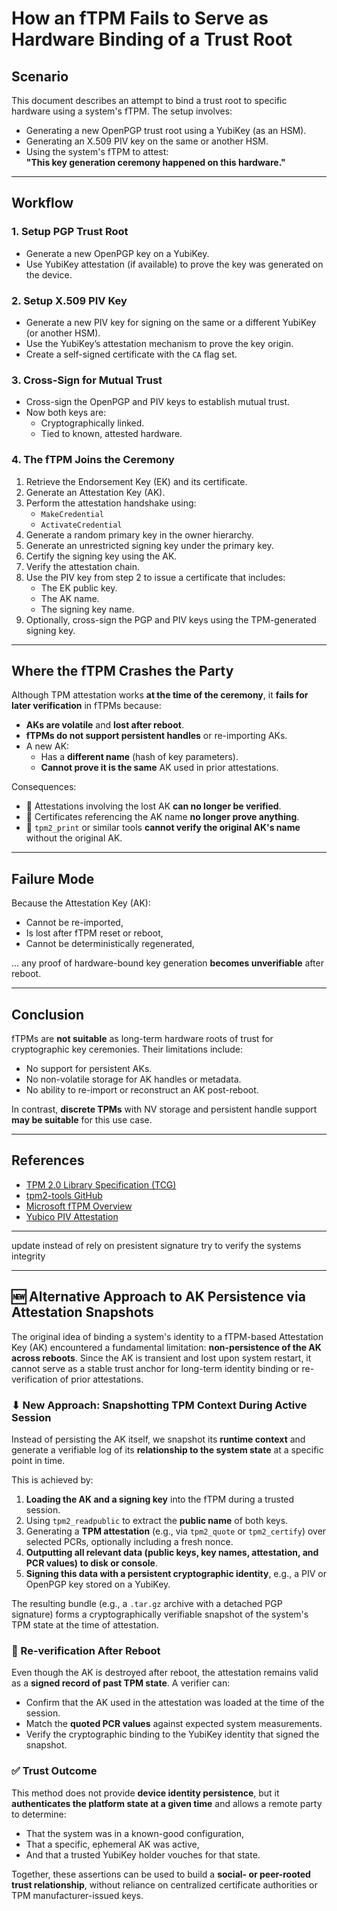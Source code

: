 # How an fTPM Fails to Serve as Hardware Binding of a Trust Root

## Scenario

This document describes an attempt to bind a trust root to specific hardware using a system's fTPM. The setup involves:

- Generating a new OpenPGP trust root using a YubiKey (as an HSM).
- Generating an X.509 PIV key on the same or another HSM.
- Using the system's fTPM to attest:  
  **"This key generation ceremony happened on this hardware."**

---

## Workflow

### 1. Setup PGP Trust Root

- Generate a new OpenPGP key on a YubiKey.
- Use YubiKey attestation (if available) to prove the key was generated on the device.

### 2. Setup X.509 PIV Key

- Generate a new PIV key for signing on the same or a different YubiKey (or another HSM).
- Use the YubiKey’s attestation mechanism to prove the key origin.
- Create a self-signed certificate with the `CA` flag set.

### 3. Cross-Sign for Mutual Trust

- Cross-sign the OpenPGP and PIV keys to establish mutual trust.
- Now both keys are:
  - Cryptographically linked.
  - Tied to known, attested hardware.

### 4. The fTPM Joins the Ceremony

1. Retrieve the Endorsement Key (EK) and its certificate.
2. Generate an Attestation Key (AK).
3. Perform the attestation handshake using:
   - `MakeCredential`
   - `ActivateCredential`
4. Generate a random primary key in the owner hierarchy.
5. Generate an unrestricted signing key under the primary key.
6. Certify the signing key using the AK.
7. Verify the attestation chain.
8. Use the PIV key from step 2 to issue a certificate that includes:
   - The EK public key.
   - The AK name.
   - The signing key name.
9. Optionally, cross-sign the PGP and PIV keys using the TPM-generated signing key.

---

## Where the fTPM Crashes the Party

Although TPM attestation works **at the time of the ceremony**, it **fails for later verification** in fTPMs because:

- **AKs are volatile** and **lost after reboot**.
- **fTPMs do not support persistent handles** or re-importing AKs.
- A new AK:
  - Has a **different name** (hash of key parameters).
  - **Cannot prove it is the same** AK used in prior attestations.

Consequences:

- 🔴 Attestations involving the lost AK **can no longer be verified**.
- 🔴 Certificates referencing the AK name **no longer prove anything**.
- 🔴 `tpm2_print` or similar tools **cannot verify the original AK's name** without the original AK.

---

## Failure Mode

Because the Attestation Key (AK):

- Cannot be re-imported,
- Is lost after fTPM reset or reboot,
- Cannot be deterministically regenerated,

... any proof of hardware-bound key generation **becomes unverifiable** after reboot.

---

## Conclusion

fTPMs are **not suitable** as long-term hardware roots of trust for cryptographic key ceremonies. Their limitations include:

- No support for persistent AKs.
- No non-volatile storage for AK handles or metadata.
- No ability to re-import or reconstruct an AK post-reboot.

In contrast, **discrete TPMs** with NV storage and persistent handle support **may be suitable** for this use case.

---

## References

- [TPM 2.0 Library Specification (TCG)](https://trustedcomputinggroup.org/resource/tpm-library-specification/)
- [tpm2-tools GitHub](https://github.com/tpm2-software/tpm2-tools)
- [Microsoft fTPM Overview](https://learn.microsoft.com/en-us/windows/security/information-protection/tpm/trusted-platform-module-overview)
- [Yubico PIV Attestation](https://developers.yubico.com/PIV/Attestation/)

---

update
instead of rely on presistent signature try to verify the systems integrity

---

## 🆕 Alternative Approach to AK Persistence via Attestation Snapshots

The original idea of binding a system's identity to a fTPM-based Attestation Key (AK) encountered a fundamental limitation: **non-persistence of the AK across reboots**. Since the AK is transient and lost upon system restart, it cannot serve as a stable trust anchor for long-term identity binding or re-verification of prior attestations.

### ⬇ New Approach: Snapshotting TPM Context During Active Session

Instead of persisting the AK itself, we snapshot its **runtime context** and generate a verifiable log of its **relationship to the system state** at a specific point in time.

This is achieved by:

1. **Loading the AK and a signing key** into the fTPM during a trusted session.
2. Using `tpm2_readpublic` to extract the **public name** of both keys.
3. Generating a **TPM attestation** (e.g., via `tpm2_quote` or `tpm2_certify`) over selected PCRs, optionally including a fresh nonce.
4. **Outputting all relevant data (public keys, key names, attestation, and PCR values) to disk or console**.
5. **Signing this data with a persistent cryptographic identity**, e.g., a PIV or OpenPGP key stored on a YubiKey.

The resulting bundle (e.g., a `.tar.gz` archive with a detached PGP signature) forms a cryptographically verifiable snapshot of the system's TPM state at the time of attestation.

### 🔁 Re-verification After Reboot

Even though the AK is destroyed after reboot, the attestation remains valid as a **signed record of past TPM state**. A verifier can:

- Confirm that the AK used in the attestation was loaded at the time of the session.
- Match the **quoted PCR values** against expected system measurements.
- Verify the cryptographic binding to the YubiKey identity that signed the snapshot.

### ✅ Trust Outcome

This method does not provide **device identity persistence**, but it **authenticates the platform state at a given time** and allows a remote party to determine:

- That the system was in a known-good configuration,
- That a specific, ephemeral AK was active,
- And that a trusted YubiKey holder vouches for that state.

Together, these assertions can be used to build a **social- or peer-rooted trust relationship**, without reliance on centralized certificate authorities or TPM manufacturer-issued keys.
